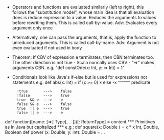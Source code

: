 - Operators and functions are evaluated similarly (left to right), this follows the "substitution model",
  whose main idea is that all evaluation does is reduce expression to a value. Reduces the arguments to
  values before rewriting them. This is called call-by-value.
  Adv: Evaluates every argument only once

- Alternatively, one can pass the arguments, that is, apply the function to unreduced arguments.
  This is called call-by-name.
  Adv: Argument is not even evaluated if not used in body

- Theorem:
    If CBV of expression e terminates, then CBN terminates too.
    The other direction is not true
        - Scala normally uses CBV
        - "=>" makes arguments CBN. e.g. "def constOne(x: Int, y: => Int) = 1"

- Conditionals look like Java's if-else but is used for expressions not statements
    e.g. def abs(x: Int) = if (x >= 0) x else -x
                               ^^^^^^
                               predicate

        !true       --->    false
        !false      --->    true
        true  && e  --->    e
        false && e  --->    false
        true  || e  --->    true
        false || e  --->    e

def function([name: [=>] Type[, ...]])[: ReturnType] = content
                                                                *** Primitives as in Java but capitalized ***
e.g.: def square(x: Double        )         = x * x                 Int, Double, Boolean
      def power (x: Double, y: Int): Double = ...
